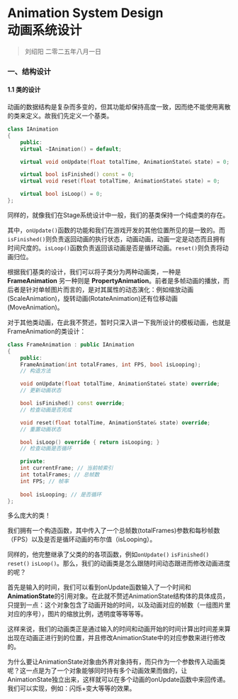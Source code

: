 # Animation System Design <br> 动画系统设计

> 刘绍阳 二零二五年八月一日

### 一、结构设计
#### 1.1 类的设计
动画的数据结构是复杂而多变的，但其功能却保持高度一致，因而绝不能使用离散的类来定义。故我们先定义一个基类。
```C++
class IAnimation
{
    public:
    virtual ~IAnimation() = default;

    virtual void onUpdate(float totalTime, AnimationState& state) = 0;

    virtual bool isFinished() const = 0;
    virtual void reset(float totalTime, AnimationState& state) = 0;

    virtual bool isLoop() = 0;
};
```

同样的，就像我们在Stage系统设计中一般，我们的基类保持一个纯虚类的存在。

其中，`onUpdate()`函数的功能和我们在游戏开发的其他位置所见的是一致的。而`isFinished()`则负责返回动画的执行状态，动画动画，动画一定是动态而且拥有时间尺度的。`isLoop()`函数负责返回该动画是否是循环动画。`reset()`则负责将动画归位。

根据我们基类的设计，我们可以将子类分为两种动画类，一种是**FrameAnimation** 另一种则是 **PropertyAnimation**。前者是多帧动画的播放，而后者是针对单帧图片而言的，是对其属性的动态演化：例如缩放动画(ScaleAnimation)，旋转动画(RotateAnimation)还有位移动画(MoveAnimation)。

对于其他类动画，在此我不赘述，暂时只深入讲一下我所设计的模板动画，也就是FrameAnimation的类设计：

```C++
class FrameAnimation : public IAnimation
{
    public:
    FrameAnimation(int totalFrames, int FPS, bool isLooping);
    // 构造方法

    void onUpdate(float totalTime, AnimationState& state) override;
    // 更新动画状态

    bool isFinished() const override;
    // 检查动画是否完成

    void reset(float totalTime, AnimationState& state) override;
    // 重置动画状态

    bool isLoop() override { return isLooping; }
    // 检查动画是否循环

    private:
    int currentFrame; // 当前帧索引
    int totalFrames; // 总帧数
    int FPS; // 帧率
    
    bool isLooping; // 是否循环
};
```

多么庞大的类！

我们拥有一个构造函数，其中传入了一个总帧数(totalFrames)参数和每秒帧数（FPS）以及是否是循环动画的布尔值（isLooping）。

同样的，他完整继承了父类的的各项函数，例如`onUpdate()` `isFinished()` `reset()` `isLoop()`。那么，我们的动画类是怎么跟随时间动态跟进而修改动画进度的呢？

首先是输入的时间，我们可以看到onUpdate函数输入了一个时间和**AnimationState**的引用对象。在此就不赘述AnimationState结构体的具体成员，只提到一点：这个对象包含了动画开始的时间，以及动画对应的帧数（一组图片里对应的序号），图片的缩放比例，透明度等等等等。

这样来说，我们的动画类正是通过输入的时间和动画开始的时间计算出时间差来算出现在动画正进行到的位置，并且修改AnimationState中的对应参数来进行修改的。

为什么要让AnimationState对象由外界对象持有，而只作为一个参数传入动画类呢？这一点是为了一个对象能够同时持有多个动画效果而做的，让AnimationState独立出来，这样就可以在多个动画的onUpdate函数中来回传递。我们可以实现，例如：闪烁+变大等等的效果。